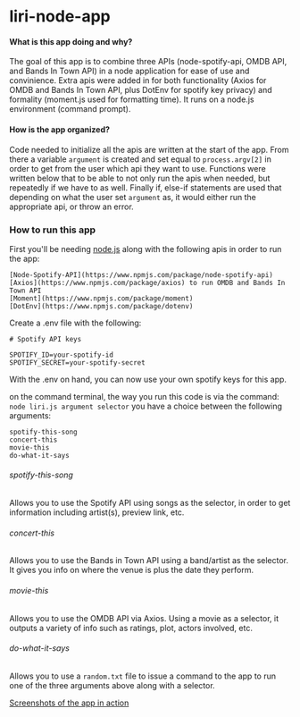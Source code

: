 # liri-node-app

#### What is this app doing and why?
The goal of this app is to combine three APIs (node-spotify-api, OMDB API, and Bands In Town API) in a node application for ease of use and convinience. Extra apis were added in for both functionality (Axios for OMDB and Bands In Town API, plus DotEnv for spotify key privacy) and formality (moment.js used for formatting time). It runs on a node.js environment (command prompt). 

#### How is the app organized?
Code needed to initialize all the apis are written at the start of the app. From there a variable `argument` is created and set equal to `process.argv[2]` in order to get from the user which api they want to use. Functions were written below that to be able to not only run the apis when needed, but repeatedly if we have to as well. Finally if, else-if statements are used that depending on what the user set `argument` as, it would either run the appropriate api, or throw an error.

### How to run this app
First you'll be needing [node.js](https://nodejs.org/en/download/) along with the following apis in order to run the app:
```
[Node-Spotify-API](https://www.npmjs.com/package/node-spotify-api)
[Axios](https://www.npmjs.com/package/axios) to run OMDB and Bands In Town API
[Moment](https://www.npmjs.com/package/moment)
[DotEnv](https://www.npmjs.com/package/dotenv)
```
Create a .env file with the following:
```
# Spotify API keys

SPOTIFY_ID=your-spotify-id
SPOTIFY_SECRET=your-spotify-secret
```
With the .env on hand, you can now use your own spotify keys for this app.

on the command terminal, the way you run this code is via the command: `node liri.js argument selector` you have a choice between the following arguments:
```
spotify-this-song
concert-this
movie-this
do-what-it-says
```
###### spotify-this-song
Allows you to use the Spotify API using songs as the selector, in order to get information including artist(s), preview link, etc.

###### concert-this
Allows you to use the Bands in Town API using a band/artist as the selector. It gives you info on where the venue is plus the date they perform.

###### movie-this
Allows you to use the OMDB API via Axios. Using a movie as a selector, it outputs a variety of info such as ratings, plot, actors involved, etc.

###### do-what-it-says
Allows you to use a `random.txt` file to issue a command to the app to run one of the three arguments above along with a selector.

[Screenshots of the app in action](https://github.com/hcamposa1994/liri-node-app/tree/master/screenshots)
